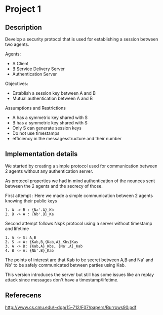 # Project 1

## Description

Develop a security protocol that is used for establishing a session between two agents.

Agents:
- A Client
- B Service Delivery Server
- Authentication Server

Objectives:
- Establish a session key between A and B
- Mutual authentication between A and B

Assumptions and Restrictions
- A has a symmetric key shared with S
- B has a symmetric key shared with S
- Only S can generate session keys
- Do not use timestamps
- efficiency in the messagesstructure and their number

## Implementation details

We started by creating a simple protocol used for communication between 2 agents without any authentication server.

As protocol properties we had in mind authentication of the nounces sent between the 2 agents and the secrecy of those.

First attempt : Here we made a simple communication between 2 agents knowing their public keys 

```
1. A -> B : {Na'.A}_Kb
2. B -> A : {Nb'.B}_Ka
```

Second attempt follows Nspk protocol using a server without timestamp and lifetime

```
1. A -> S: A,B
2. S -> A: {Kab,B,{Kab,A}_Kbs}Kas
3. A -> B: {Kab,A}_Kbs, {Na',A}_Kab
4. B -> A: {Nb'.B}_Kab
```

The points of interest are that Kab to be secret between A,B and Na' and Nb' to be safely communicated between parties using Kab.

This version introduces the server but still has some issues like an replay attack since messages don't have a timestamp/lifetime.

## Referecens

http://www.cs.cmu.edu/~dga/15-712/F07/papers/Burrows90.pdf 